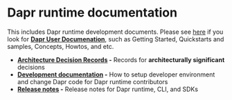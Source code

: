 # Dapr runtime documentation

This includes Dapr runtime development documents. Please see [here](https://github.com/dapr/docs) if you look for **[Dapr User Documenation](https://github.com/dapr/docs)**, such as Getting Started, Quickstarts and samples, Concepts, Howtos, and etc.

* **[Architecture Decision Records](./decision_records) -** Records for **architecturally significant** decisions
* **[Development documentation](./development) -** How to setup developer environment and change Dapr code for Dapr runtime contributors
* **[Release notes](./release_notes) -** Release notes for Dapr runtime, CLI, and SDKs
